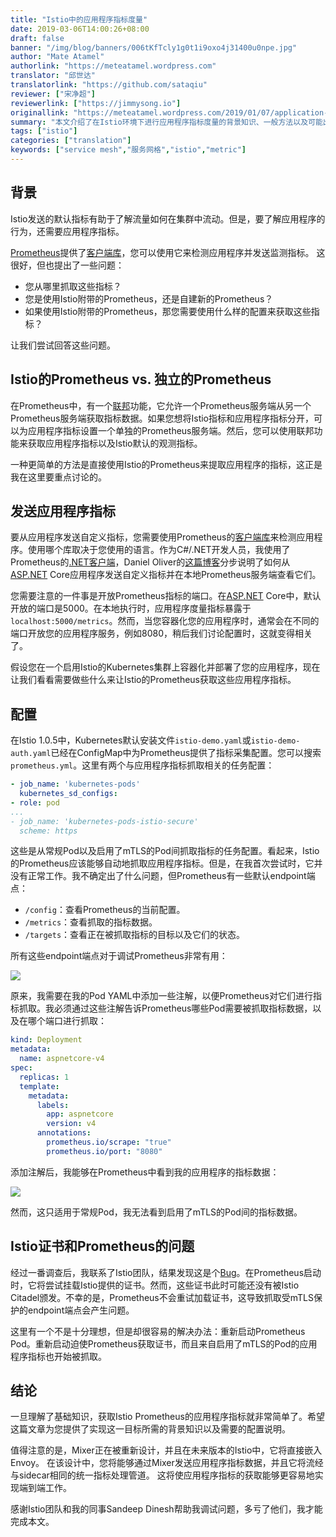 ```yaml
---
title: "Istio中的应用程序指标度量"
date: 2019-03-06T14:00:26+08:00
draft: false
banner: "/img/blog/banners/006tKfTcly1g0t1i9oxo4j31400u0npe.jpg"
author: "Mate Atamel"
authorlink: "https://meteatamel.wordpress.com"
translator: "邱世达"
translatorlink: "https://github.com/sataqiu"
reviewer: ["宋净超"]
reviewerlink: ["https://jimmysong.io"]
originallink: "https://meteatamel.wordpress.com/2019/01/07/application-metrics-in-istio/"
summary: "本文介绍了在Istio环境下进行应用程序指标度量的背景知识、一般方法以及可能出现的问题。"
tags: ["istio"]
categories: ["translation"]
keywords: ["service mesh","服务网格","istio","metric"]
---
```


## 背景

Istio发送的默认指标有助于了解流量如何在集群中流动。但是，要了解应用程序的行为，还需要应用程序指标。

[Prometheus](https://prometheus.io/)提供了[客户端库](https://prometheus.io/docs/instrumenting/clientlibs/)，您可以使用它来检测应用程序并发送监测指标。
这很好，但也提出了一些问题：

- 您从哪里抓取这些指标？
- 您是使用Istio附带的Prometheus，还是自建新的Prometheus？
- 如果使用Istio附带的Prometheus，那您需要使用什么样的配置来获取这些指标？

让我们尝试回答这些问题。

## Istio的Prometheus vs. 独立的Prometheus

在Prometheus中，有一个[联邦](https://prometheus.io/docs/prometheus/latest/federation/)功能，它允许一个Prometheus服务端从另一个Prometheus服务端获取指标数据。如果您想将Istio指标和应用程序指标分开，可以为应用程序指标设置一个单独的Prometheus服务端。然后，您可以使用联邦功能来获取应用程序指标以及Istio默认的观测指标。

一种更简单的方法是直接使用Istio的Prometheus来提取应用程序的指标，这正是我在这里要重点讨论的。

## 发送应用程序指标

要从应用程序发送自定义指标，您需要使用Prometheus的[客户端库](https://prometheus.io/docs/instrumenting/clientlibs/)来检测应用程序。使用哪个库取决于您使用的语言。作为C#/.NET开发人员，我使用了Prometheus的[.NET客户端](https://github.com/prometheus-net/prometheus-net)，Daniel Oliver的[这篇博客](https://www.olivercoding.com/2018-07-22-prometheus-dotnetcore/)分步说明了如何从[ASP.NET](http://asp.net/) Core应用程序发送自定义指标并在本地Prometheus服务端查看它们。

您需要注意的一件事是开放Prometheus指标的端口。在[ASP.NET](http://asp.net/) Core中，默认开放的端口是5000。在本地执行时，应用程序度量指标暴露于`localhost:5000/metrics`。然而，当您容器化您的应用程序时，通常会在不同的端口开放您的应用程序服务，例如8080，稍后我们讨论配置时，这就变得相关了。

假设您在一个启用Istio的Kubernetes集群上容器化并部署了您的应用程序，现在让我们看看需要做些什么来让Istio的Prometheus获取这些应用程序指标。

## 配置

在Istio 1.0.5中，Kubernetes默认安装文件`istio-demo.yaml`或`istio-demo-auth.yaml`已经在ConfigMap中为Prometheus提供了指标采集配置。您可以搜索`prometheus.yml`。这里有两个与应用程序指标抓取相关的任务配置：

```yaml
- job_name: 'kubernetes-pods'
  kubernetes_sd_configs:
- role: pod
...
- job_name: 'kubernetes-pods-istio-secure' 
  scheme: https
```

这些是从常规Pod以及启用了mTLS的Pod间抓取指标的任务配置。看起来，Istio的Prometheus应该能够自动地抓取应用程序指标。但是，在我首次尝试时，它并没有正常工作。我不确定出了什么问题，但Prometheus有一些默认endpoint端点：

- `/config`：查看Prometheus的当前配置。
- `/metrics`：查看抓取的指标数据。
- `/targets`：查看正在被抓取指标的目标以及它们的状态。

所有这些endpoint端点对于调试Prometheus非常有用：

![](https://raw.githubusercontent.com/servicemesher/website/master/content/blog/application-metrics-in-istio/007uElTfly1g0s0xtqjpzj30l40cbtaw.jpg)

原来，我需要在我的Pod YAML中添加一些注解，以便Prometheus对它们进行指标抓取。我必须通过这些注解告诉Prometheus哪些Pod需要被抓取指标数据，以及在哪个端口进行抓取：

```yaml
kind: Deployment
metadata:
  name: aspnetcore-v4
spec:
  replicas: 1
  template:
    metadata:
      labels:
        app: aspnetcore
        version: v4
      annotations:
        prometheus.io/scrape: "true"
        prometheus.io/port: "8080"
```

添加注解后，我能够在Prometheus中看到我的应用程序的指标数据：

![](https://raw.githubusercontent.com/servicemesher/website/master/content/blog/application-metrics-in-istio/007uElTfgy1g0sblvrx4tj30l409p74t.jpg)

然而，这只适用于常规Pod，我无法看到启用了mTLS的Pod间的指标数据。

## Istio证书和Prometheus的问题

经过一番调查后，我联系了Istio团队，结果发现这是个[Bug](https://github.com/istio/istio/issues/10528)。在Prometheus启动时，它将尝试挂载Istio提供的证书。然而，这些证书此时可能还没有被Istio Citadel颁发。不幸的是，Prometheus不会重试加载证书，这导致抓取受mTLS保护的endpoint端点会产生问题。

这里有一个不是十分理想，但是却很容易的解决办法：重新启动Prometheus Pod。重新启动迫使Prometheus获取证书，而且来自启用了mTLS的Pod的应用程序指标也开始被抓取。

## 结论

一旦理解了基础知识，获取Istio Prometheus的应用程序指标就非常简单了。希望这篇文章为您提供了实现这一目标所需的背景知识以及需要的配置说明。

值得注意的是，Mixer正在被重新设计，并且在未来版本的Istio中，它将直接嵌入Envoy。 在该设计中，您将能够通过Mixer发送应用程序指标数据，并且它将流经与sidecar相同的统一指标处理管道。 这将使应用程序指标的获取能够更容易地实现端到端工作。

感谢Istio团队和我的同事Sandeep Dinesh帮助我调试问题，多亏了他们，我才能完成本文。
